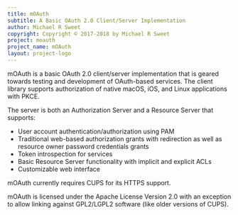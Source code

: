 ```yaml
---
title: mOAuth
subtitle: A Basic OAuth 2.0 Client/Server Implementation
author: Michael R Sweet
copyright: Copyright © 2017-2018 by Michael R Sweet
project: moauth
project_name: mOAuth
layout: project-logo
---
```


mOAuth is a basic OAuth 2.0 client/server implementation that is geared towards
testing and development of OAuth-based services.  The client library supports
authorization of native macOS, iOS, and Linux applications with PKCE.

The server is both an Authorization Server and a Resource Server that supports:

- User account authentication/authorization using PAM
- Traditional web-based authorization grants with redirection as well as
  resource owner password credentials grants
- Token introspection for services
- Basic Resource Server functionality with implicit and explicit ACLs
- Customizable web interface

mOAuth currently requires CUPS for its HTTPS support.

mOAuth is licensed under the Apache License Version 2.0 with an exception to
allow linking against GPL2/LGPL2 software (like older versions of CUPS).
